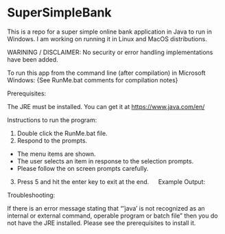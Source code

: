 # SuperSimpleBank
This is a repo for a super simple online bank application in Java to run in Windows.  I am working on running it in Linux and MacOS distributions. 

WARINING / DISCLAIMER: No security or error handling implementations have been added.

To run this app from the command line (after compilation) in Microsoft Windows:
{See RunMe.bat comments for compilation notes}

Prerequisites:

The JRE must be installed.
You can get it at https://www.java.com/en/ 
 

Instructions to run the program:

1.	Double click the RunMe.bat file. 
2.	Respond to the prompts.
* The menu items are shown.
* The user selects an item in response to the selection prompts.
* Please follow the on screen prompts carefully.
3.	Press 5 and hit the enter key to exit at the end.
 
Example Output:

 

Troubleshooting:

If there is an error message stating that “’java’ is not recognized as an internal or external command, operable program or batch file” then you do not have the JRE installed.  Please see the prerequisites to install it. 

